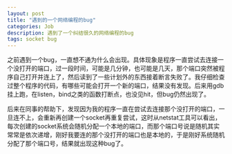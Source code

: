 ```yaml
---
layout: post
title: "遇到的一个网络编程的bug"
categories: Job
description: 遇到了一个纠结很久的网络编程的bug
tags: socket bug
---
```

之前遇到一个bug，一直想不通为什么会出现。具体现象是程序一直尝试去连接一个没打开的端口，过一段时间，可能是几分钟，也可能是几天，那个端口突然被程序自己打开并连上了，然后读到了一些计划外的东西接着断言失败了。我仔细检查过整个程序的代码，有哪些可能会打开一个新的端口，结果没有发现。后来用gdb挂上跑，在listen，bind之类的函数打断点，也没见hit，但bug仍然出现了。

后来在同事的帮助下，发现因为我的程序一直在尝试去连接那个没打开的端口，一旦连不上，会重新再创建一个socket再重复尝试，这时从netstat工具可以看出，每次创建的socket系统会随机分配一个本地的端口，而那个端口号说是随机其实常常是依次递增，刚好我要连的那个没打开的端口也是本地的，于是刚好系统随机分配了那个端口号，结果就出现这种bug了。
